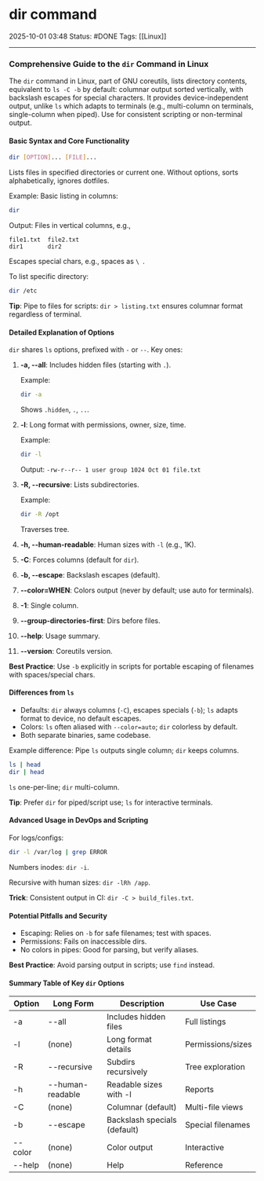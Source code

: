 # dir command

2025-10-01 03:48
Status: #DONE 
Tags: [[Linux]]

---
### Comprehensive Guide to the `dir` Command in Linux

The `dir` command in Linux, part of GNU coreutils, lists directory contents, equivalent to `ls -C -b` by default: columnar output sorted vertically, with backslash escapes for special characters. It provides device-independent output, unlike `ls` which adapts to terminals (e.g., multi-column on terminals, single-column when piped). Use for consistent scripting or non-terminal output.

#### Basic Syntax and Core Functionality

```bash
dir [OPTION]... [FILE]...
```

Lists files in specified directories or current one. Without options, sorts alphabetically, ignores dotfiles.

Example: Basic listing in columns:

```bash
dir
```

Output: Files in vertical columns, e.g.,

```
file1.txt  file2.txt
dir1       dir2
```

Escapes special chars, e.g., spaces as `\ `.

To list specific directory:

```bash
dir /etc
```

**Tip**: Pipe to files for scripts: `dir > listing.txt` ensures columnar format regardless of terminal.

#### Detailed Explanation of Options

`dir` shares `ls` options, prefixed with `-` or `--`. Key ones:

1. **-a, --all**: Includes hidden files (starting with `.`).

   Example:

   ```bash
   dir -a
   ```

   Shows `.hidden`, `.`, `..`.

2. **-l**: Long format with permissions, owner, size, time.

   Example:

   ```bash
   dir -l
   ```

   Output: `-rw-r--r-- 1 user group 1024 Oct 01 file.txt`

3. **-R, --recursive**: Lists subdirectories.

   Example:

   ```bash
   dir -R /opt
   ```

   Traverses tree.

4. **-h, --human-readable**: Human sizes with `-l` (e.g., 1K).

5. **-C**: Forces columns (default for `dir`).

6. **-b, --escape**: Backslash escapes (default).

7. **--color=WHEN**: Colors output (never by default; use auto for terminals).

8. **-1**: Single column.

9. **--group-directories-first**: Dirs before files.

10. **--help**: Usage summary.

11. **--version**: Coreutils version.

**Best Practice**: Use `-b` explicitly in scripts for portable escaping of filenames with spaces/special chars.

#### Differences from `ls`

- Defaults: `dir` always columns (`-C`), escapes specials (`-b`); `ls` adapts format to device, no default escapes.
- Colors: `ls` often aliased with `--color=auto`; `dir` colorless by default.
- Both separate binaries, same codebase.

Example difference: Pipe `ls` outputs single column; `dir` keeps columns.

```bash
ls | head
dir | head
```

`ls` one-per-line; `dir` multi-column.

**Tip**: Prefer `dir` for piped/script use; `ls` for interactive terminals.

#### Advanced Usage in DevOps and Scripting

For logs/configs:

```bash
dir -l /var/log | grep ERROR
```

Numbers inodes: `dir -i`.

Recursive with human sizes: `dir -lRh /app`.

**Trick**: Consistent output in CI: `dir -C > build_files.txt`.

#### Potential Pitfalls and Security

- Escaping: Relies on `-b` for safe filenames; test with spaces.
- Permissions: Fails on inaccessible dirs.
- No colors in pipes: Good for parsing, but verify aliases.

**Best Practice**: Avoid parsing output in scripts; use `find` instead.

#### Summary Table of Key `dir` Options

| Option | Long Form | Description | Use Case |
|--------|-----------|-------------|----------|
| -a | --all | Includes hidden files | Full listings |
| -l | (none) | Long format details | Permissions/sizes |
| -R | --recursive | Subdirs recursively | Tree exploration |
| -h | --human-readable | Readable sizes with -l | Reports |
| -C | (none) | Columnar (default) | Multi-file views |
| -b | --escape | Backslash specials (default) | Special filenames |
| --color | (none) | Color output | Interactive |
| --help | (none) | Help | Reference